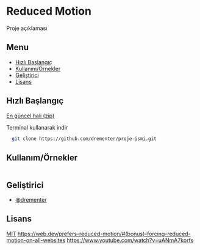 # Reduced Motion

Proje açıklaması

## Menu

-   [Hızlı Başlangıç](#hızlı-başlangıç)
-   [Kullanım/Örnekler](#Kullanım/Örnekler)
-   [Geliştirici](#geliştirici)
-   [Lisans](#lisans)

## Hızlı Başlangıç

[En güncel hali (zip)](https://github.com/drementer/reduced-motion.css/archive/refs/heads/master.zip)

Terminal kullanarak indir

```bash
  git clone https://github.com/drementer/proje-ismi.git
```

## Kullanım/Örnekler

```javascript

```

## Geliştirici

-   [@drementer](https://github.com/drementer)

## Lisans

[MIT](https://choosealicense.com/licenses/mit/)
https://web.dev/prefers-reduced-motion/#(bonus)-forcing-reduced-motion-on-all-websites
https://www.youtube.com/watch?v=uANmA7korfs